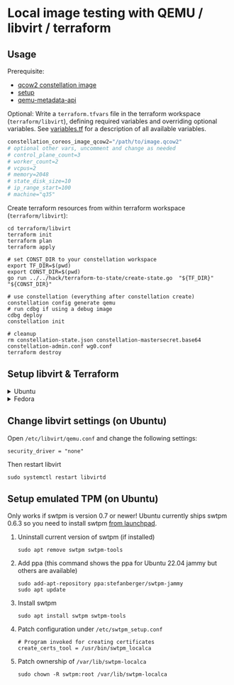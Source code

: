 # Local image testing with QEMU / libvirt / terraform

## Usage

Prerequisite:

- [qcow2 constellation image](/image/)
- [setup](#setup-libvirt--terraform)
- [qemu-metadata-api](/hack/qemu-metadata-api/README.md)

Optional: Write a `terraform.tfvars` file in the terraform workspace (`terraform/libvirt`), defining required variables and overriding optional variables.
See [variables.tf](./variables.tf) for a description of all available variables.
```tfvars
constellation_coreos_image_qcow2="/path/to/image.qcow2"
# optional other vars, uncomment and change as needed
# control_plane_count=3
# worker_count=2
# vcpus=2
# memory=2048
# state_disk_size=10
# ip_range_start=100
# machine="q35"
```

Create terraform resources from within terraform workspace (`terraform/libvirt`):
```shell-session
cd terraform/libvirt
terraform init
terraform plan
terraform apply

# set CONST_DIR to your constellation workspace
export TF_DIR=$(pwd)
export CONST_DIR=$(pwd)
go run ../../hack/terraform-to-state/create-state.go  "${TF_DIR}" "${CONST_DIR}"

# use constellation (everything after constellation create)
constellation config generate qemu
# run cdbg if using a debug image
cdbg deploy
constellation init

# cleanup
rm constellation-state.json constellation-mastersecret.base64 constellation-admin.conf wg0.conf
terraform destroy
```

## Setup libvirt & Terraform

<details>
<summary>Ubuntu</summary>

[General reference](https://ubuntu.com/server/docs/virtualization-libvirt)
```shell-session
# Install Terraform
curl -fsSL https://apt.releases.hashicorp.com/gpg | sudo apt-key add -
sudo apt-add-repository "deb [arch=amd64] https://apt.releases.hashicorp.com $(lsb_release -cs) main"
sudo apt-get update && sudo apt-get install terraform
# install libvirt, KVM and tools
sudo apt install qemu-kvm libvirt-daemon-system xsltproc
sudo systemctl enable libvirtd
sudo usermod -a -G libvirt $USER
# reboot
```
</details>

<details>
<summary>Fedora</summary>

```shell-session
sudo dnf install -y dnf-plugins-core
sudo dnf config-manager --add-repo https://rpm.releases.hashicorp.com/fedora/hashicorp.repo
sudo dnf -y install terraform qemu-kvm libvirt-daemon-config-network libvirt-daemon-kvm xsltproc
sudo usermod -a -G libvirt $USER
# reboot
```
</details>

## Change libvirt settings (on Ubuntu)
Open `/etc/libvirt/qemu.conf` and change the following settings:

```
security_driver = "none"
```
Then restart libvirt

```shell-session
sudo systemctl restart libvirtd
```

## Setup emulated TPM (on Ubuntu)
Only works if swtpm is version 0.7 or newer!
Ubuntu currently ships swtpm 0.6.3 so you need to install swtpm [from launchpad](https://launchpad.net/~stefanberger/+archive/ubuntu/swtpm-jammy/).

1. Uninstall current version of swtpm (if installed)
	```
	sudo apt remove swtpm swtpm-tools
	```
2. Add ppa (this command shows the ppa for Ubuntu 22.04 jammy but others are available)
	```
	sudo add-apt-repository ppa:stefanberger/swtpm-jammy
	sudo apt update
	```
3. Install swtpm
	```
	sudo apt install swtpm swtpm-tools
	```
4. Patch configuration under `/etc/swtpm_setup.conf`
	```
	# Program invoked for creating certificates
	create_certs_tool = /usr/bin/swtpm_localca
	```
5. Patch ownership of `/var/lib/swtpm-localca`
   ```shell-session
   sudo chown -R swtpm:root /var/lib/swtpm-localca
   ```
